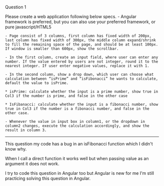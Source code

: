 Question 1

Please create a web application following below specs.
    - Angular framework is preferred, but you can also use your preferred framework, or pure javascript/HTML5

    - Page consist of 3 columns, first column has fixed width of 200px, last column has fixed width of 300px, the middle column expand/shrink to fill the remaining space of the page, and should be at least 100px. If window is smaller than 600px, show the scrollbar.

    - In the first column, create an input field, where user can enter any number. If the value entered by users are not integer, round it to the nearest integer. If user enter negative values, replace it with 1.

    - In the second column, show a drop down, which user can choose what calculation between “isPrime” and “isFibonacci” he wants to calculate, default the value to isPrime.

    * isPrime: calculate whether the input is a prime number, show true in Col3 if the number is prime, and false in the other case

    * IsFibanacci: calculate whether the input is a fibonacci number, show true in Col3 if the number is a fibonacci number, and false in the other case.

    - Whenever the value in input box in column1, or the dropdown in column2 changes, execute the calculation accordingly, and show the result in column 3.

------------------------------------------------------------------------------------------------------------------------------------

This question my code has a bug in an isFibonacci function which I didn't know why.

When I call a direct function it works well but when passing value as an argument it does not work.

I try to code this question in Angular too but Angular is new for me I'm still practicing solving this question in Angular.
